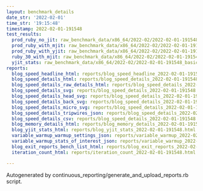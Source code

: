 ```yaml
---
layout: benchmark_details
date_str: '2022-02-01'
time_str: '19:15:48'
timestamp: 2022-02-01-191548
test_results:
  prod_ruby_no_jit: raw_benchmark_data/x86_64/2022-02/2022-02-01-191548_basic_benchmark_prod_ruby_no_jit.json
  prod_ruby_with_mjit: raw_benchmark_data/x86_64/2022-02/2022-02-01-191548_basic_benchmark_prod_ruby_with_mjit.json
  prod_ruby_with_yjit: raw_benchmark_data/x86_64/2022-02/2022-02-01-191548_basic_benchmark_prod_ruby_with_yjit.json
  ruby_30_with_mjit: raw_benchmark_data/x86_64/2022-02/2022-02-01-191548_basic_benchmark_ruby_30_with_mjit.json
  yjit_stats: raw_benchmark_data/x86_64/2022-02/2022-02-01-191548_basic_benchmark_yjit_stats.json
reports:
  blog_speed_headline_html: reports/blog_speed_headline_2022-02-01-191548.html
  blog_speed_details_html: reports/blog_speed_details_2022-02-01-191548.html
  blog_speed_details_raw_details_html: reports/blog_speed_details_2022-02-01-191548.raw_details.html
  blog_speed_details_svg: reports/blog_speed_details_2022-02-01-191548.svg
  blog_speed_details_head_svg: reports/blog_speed_details_2022-02-01-191548.head.svg
  blog_speed_details_back_svg: reports/blog_speed_details_2022-02-01-191548.back.svg
  blog_speed_details_micro_svg: reports/blog_speed_details_2022-02-01-191548.micro.svg
  blog_speed_details_tripwires_json: reports/blog_speed_details_2022-02-01-191548.tripwires.json
  blog_speed_details_csv: reports/blog_speed_details_2022-02-01-191548.csv
  blog_memory_details_html: reports/blog_memory_details_2022-02-01-191548.html
  blog_yjit_stats_html: reports/blog_yjit_stats_2022-02-01-191548.html
  variable_warmup_warmup_settings_json: reports/variable_warmup_2022-02-01-191548.warmup_settings.json
  variable_warmup_stats_of_interest_json: reports/variable_warmup_2022-02-01-191548.stats_of_interest.json
  blog_exit_reports_bench_list_html: reports/blog_exit_reports_2022-02-01-191548.bench_list.html
  iteration_count_html: reports/iteration_count_2022-02-01-191548.html

---
```

Autogenerated by continuous_reporting/generate_and_upload_reports.rb script.
